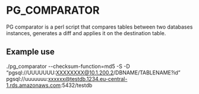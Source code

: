 PG_COMPARATOR
==============

PG comparator is a perl script that compares tables between two databases instances, generates a diff and applies it on the destination table.


Example use
-----------

./pg_comparator  --checksum-function=md5  -S -D  “pgsql://UUUUUUU:XXXXXXXX@10.1.200.2/DBNAME/TABLENAME?id” pgsql://uuuuuuu:xxxxxx@testdb.1234.eu-central-1.rds.amazonaws.com:5432/testdb

